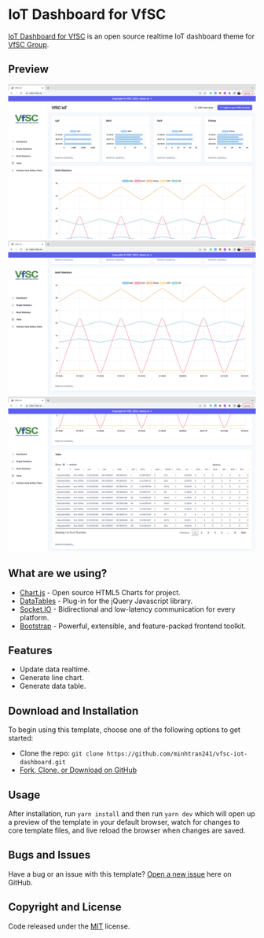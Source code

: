 # IoT Dashboard for VfSC

[IoT Dashboard for VfSC](https://chart.vfsc.vn) is an open source realtime IoT dashboard theme for [VfSC 
Group](https://farm.vfsc.vn/).

## Preview

![Data Dashboard Preview](./assets/bar-2.png)
![Data Dashboard Preview](./assets/line-2.png)
![Data Dashboard Preview](./assets/table-2.png)

## What are we using?

* [Chart.js](https://www.chartjs.org/) - Open source HTML5 Charts for project.
* [DataTables](https://datatables.net/) -  Plug-in for the jQuery Javascript library.
* [Socket.IO](https://socket.io/) - Bidirectional and low-latency communication for every platform.
* [Bootstrap](https://getbootstrap.com/) - Powerful, extensible, and feature-packed frontend toolkit.

## Features

* Update data realtime.
* Generate line chart.
* Generate data table.

## Download and Installation

To begin using this template, choose one of the following options to get started:

* Clone the repo: `git clone https://github.com/minhtran241/vfsc-iot-dashboard.git`
* [Fork, Clone, or Download on GitHub](https://github.com/minhtran241/vfsc-iot-dashboard)

## Usage

After installation, run `yarn install` and then run `yarn dev` which will open up a preview of the template in your default browser, watch for changes to core template files, and live reload the browser when changes are saved.

## Bugs and Issues

Have a bug or an issue with this template? [Open a new issue](https://github.com/minhtran241/vfsc-iot-dashboard/issues) here on 
GitHub.

## Copyright and License

Code released under the [MIT](https://github.com/minhtran241/vfsc-iot-dashboard/blob/main/LICENSE) license.
